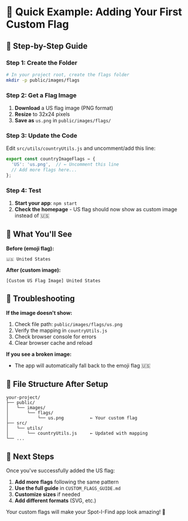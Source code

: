 
# 🚩 Quick Example: Adding Your First Custom Flag

## 📝 **Step-by-Step Guide**

### **Step 1: Create the Folder**
```bash
# In your project root, create the flags folder
mkdir -p public/images/flags
```

### **Step 2: Get a Flag Image**
1. **Download** a US flag image (PNG format)
2. **Resize** to 32x24 pixels
3. **Save as** `us.png` in `public/images/flags/`

### **Step 3: Update the Code**
Edit `src/utils/countryUtils.js` and uncomment/add this line:

```javascript
export const countryImageFlags = {
  'US': 'us.png',  // ← Uncomment this line
  // Add more flags here...
};
```

### **Step 4: Test**
1. **Start your app**: `npm start`
2. **Check the homepage** - US flag should now show as custom image instead of 🇺🇸

## 🎯 **What You'll See**

**Before (emoji flag):**
```
🇺🇸 United States
```

**After (custom image):**
```
[Custom US Flag Image] United States
```

## 🔧 **Troubleshooting**

**If the image doesn't show:**
1. Check file path: `public/images/flags/us.png`
2. Verify the mapping in `countryUtils.js`
3. Check browser console for errors
4. Clear browser cache and reload

**If you see a broken image:**
- The app will automatically fall back to the emoji flag 🇺🇸

## 📁 **File Structure After Setup**

```
your-project/
├── public/
│   └── images/
│       └── flags/
│           └── us.png          ← Your custom flag
├── src/
│   └── utils/
│       └── countryUtils.js     ← Updated with mapping
└── ...
```

## 🚀 **Next Steps**

Once you've successfully added the US flag:
1. **Add more flags** following the same pattern
2. **Use the full guide** in `CUSTOM_FLAGS_GUIDE.md`
3. **Customize sizes** if needed
4. **Add different formats** (SVG, etc.)

Your custom flags will make your Spot-I-Find app look amazing! 🎵
